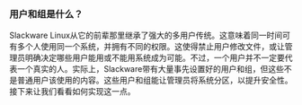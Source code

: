 ### 用户和组是什么？

Slackware Linux从它的前辈那里继承了强大的多用户传统。这意味着同一时间可有多个人使用同一个系统，并拥有不同的权限。这使得禁止用户修改文件，或让管理员明确决定哪些用户能用或不能用系统成为可能。不过，一个用户并不一定要代表一个真实的人。实际上，Slackware带有大量事先设置好的用户和组，但这些不是普通用户该使用的内容。这些用户和组能让管理员将系统分区，以提升安全性。接下来让我们看看如何实现这一点。
